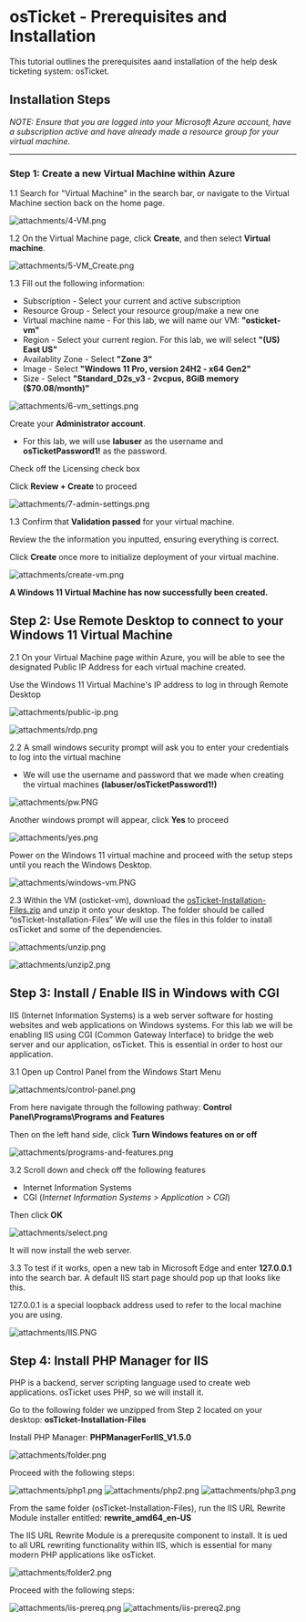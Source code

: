 # osTicket - Prerequisites and Installation
This tutorial outlines the prerequisites aand installation of the help desk ticketing system: osTicket.

## Installation Steps

*NOTE: Ensure that you are logged into your Microsoft Azure account, have a subscription active and have already made a resource group for your virtual machine.*

---
### Step 1: Create a new Virtual Machine within Azure

1.1 Search for "Virtual Machine" in the search bar, or navigate to the Virtual Machine section back on the home page.

![attachments/4-VM.png](attachments/4-VM.png)

1.2 On the Virtual Machine page, click **Create**, and then select **Virtual machine**.

![attachments/5-VM_Create.png](attachments/5-VM_Create.png)

1.3 Fill out the following information:
- Subscription - Select your current and active subscription
- Resource Group - Select your resource group/make a new one
- Virtual machine name - For this lab, we will name our VM:  **"osticket-vm"**
- Region - Select your current region. For this lab, we will select **"(US) East US"**
- Availablity Zone - Select **"Zone 3"**
- Image - Select **"Windows 11 Pro, version 24H2 - x64 Gen2"**
- Size - Select **"Standard_D2s_v3 - 2vcpus, 8GiB memory ($70.08/month)"**

![attachments/6-vm_settings.png](attachments/6-vm_settings.png)

Create your **Administrator account**.

- For this lab, we will use **labuser** as the username and **osTicketPassword1!** as the password.

Check off the Licensing check box

Click **Review + Create** to proceed

![attachments/7-admin-settings.png](attachments/7-admin-settings.png)

1.3 Confirm that **Validation passed** for your virtual machine.

Review the the information you inputted, ensuring everything is correct.

Click **Create** once more to initialize deployment of your virtual machine.

![attachments/create-vm.png](attachments/create-vm.png)

**A Windows 11 Virtual Machine has now successfully been created.**

## Step 2: Use Remote Desktop to connect to your Windows 11 Virtual Machine

2.1 On your Virtual Machine page within Azure, you will be able to see the designated Public IP Address for each virtual machine created.

Use the Windows 11 Virtual Machine's IP address to log in through Remote Desktop

![attachments/public-ip.png](attachments/public-ip.png)

![attachments/rdp.png](attachments/rdp.png)

2.2 A small windows security prompt will ask you to enter your credentials to log into the virtual machine

- We will use the username and password that we made when creating the virtual machines **(labuser/osTicketPassword1!)**

![attachments/pw.PNG](attachments/pw.PNG)

Another windows prompt will appear, click **Yes** to proceed

![attachments/yes.png](attachments/yes.png)

Power on the Windows 11 virtual machine and proceed with the setup steps until you reach the Windows Desktop.

![attachments/windows-vm.PNG](attachments/windows-vm.PNG)

2.3 Within the VM (osticket-vm), download the [osTicket-Installation-Files.zip](https://drive.google.com/uc?export=download&id=1b3RBkXTLNGXbibeMuAynkfzdBC1NnqaD) and unzip it onto your desktop. The folder should be called “osTicket-Installation-Files”
We will use the files in this folder to install osTicket and some of the dependencies.

![attachments/unzip.png](attachments/unzip.png)

![attachments/unzip2.png](attachments/unzip2.png)

## Step 3: Install / Enable IIS in Windows with CGI

IIS (Internet Information Systems) is a web server software for hosting websites and web applications on Windows systems. For this lab we will be enabling IIS using CGI (Common Gateway Interface) to bridge the web server and our application, osTicket. This is essential in order to host our application.

3.1 Open up Control Panel from the Windows Start Menu

![attachments/control-panel.png](attachments/control-panel.png)

From here navigate through the following pathway: **Control Panel\Programs\Programs and Features**

Then on the left hand side, click **Turn Windows features on or off**

![attachments/programs-and-features.png](attachments/programs-and-features.png)

3.2 Scroll down and check off the following features

- Internet Information Systems
- CGI (_Internet Information Systems > Application > CGI_)

Then click **OK**

![attachments/select.png](attachments/select.png)

It will now install the web server.

3.3 To test if it works, open a new tab in Microsoft Edge and enter **127.0.0.1** into the search bar. A default IIS start page should pop up that looks like this.

127.0.0.1 is a special loopback address used to refer to the local machine you are using.

![attachments/IIS.PNG](attachments/IIS.PNG)

## Step 4: Install PHP Manager for IIS

PHP is a backend, server scripting language used to create web applications. osTicket uses PHP, so we will install it.

Go to the following folder we unzipped from Step 2 located on your desktop: **osTicket-Installation-Files**

Install PHP Manager: **PHPManagerForIIS_V1.5.0**

![attachments/folder.png](attachments/folder.png)

Proceed with the following steps:

![attachments/php1.png](attachments/php1.png)
![attachments/php2.png](attachments/php2.png)
![attachments/php3.png](attachments/php3.png)

From the same folder (osTicket-Installation-Files), run the IIS URL Rewrite Module installer entitled: **rewrite_amd64_en-US**

The IIS URL Rewrite Module is a prerequsite component to install. It is ued to all URL rewriting functionality within IIS, which is essential for many modern PHP applications like osTicket.

![attachments/folder2.png](attachments/folder2.png)

Proceed with the following steps:

![attachments/iis-prereq.png](attachments/iis-prereq.png)
![attachments/iis-prereq2.png](attachments/iis-prereq2.png)


